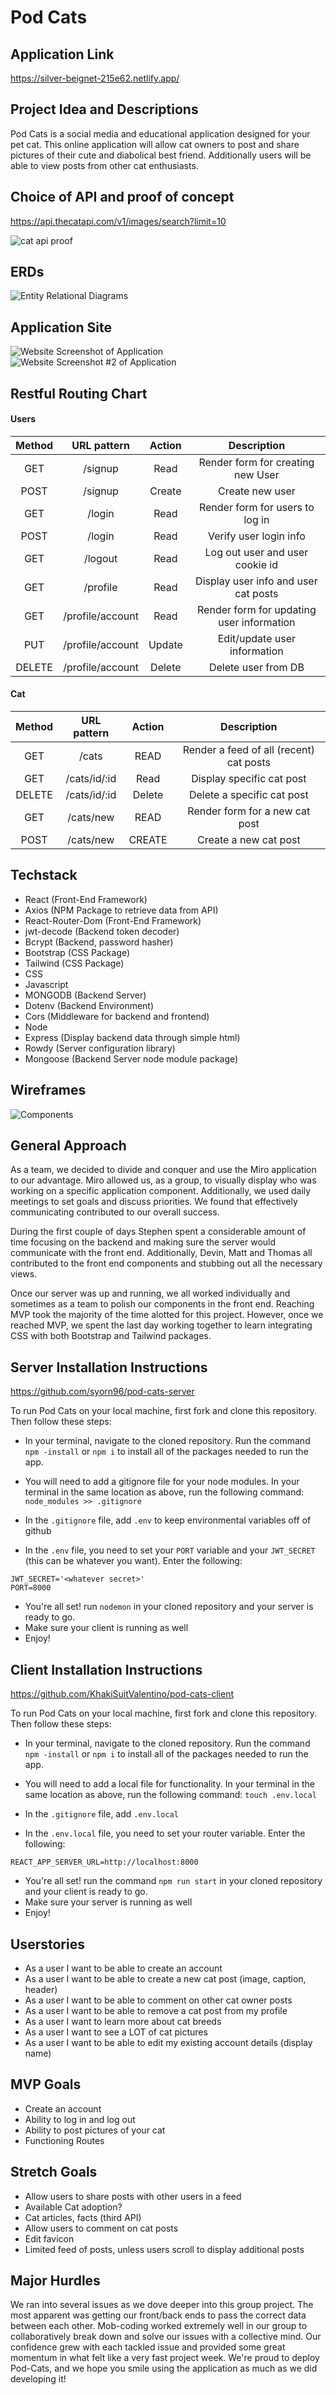 # Pod Cats

## Application Link
https://silver-beignet-215e62.netlify.app/

## Project Idea and Descriptions

Pod Cats is a social media and educational application designed for your pet cat. This online application will allow cat owners to post and share pictures of their cute and diabolical best friend. Additionally users will be able to view posts from other cat enthusiasts.

## Choice of API and proof of concept

https://api.thecatapi.com/v1/images/search?limit=10

![cat api proof](./public/api.thecatapi.png)

## ERDs
![Entity Relational Diagrams](./public/project-3-erd.png)

## Application Site

![Website Screenshot of Application](./public/Website1.png)
![Website Screenshot #2 of Application](./public/Website2.png)

## Restful Routing Chart

#### Users

| Method | URL pattern | Action | Description |
|:------:|:-----------:|:------:|:-----------:|
| GET    | /signup | Read | Render form for creating new User |
| POST   | /signup | Create | Create new user |
| GET    | /login | Read | Render form for users to log in |
| POST   | /login | Read | Verify user login info |
| GET    | /logout | Read | Log out user and user cookie id |
| GET    | /profile | Read | Display user info and user cat posts |
| GET    | /profile/account | Read | Render form for updating user information |
| PUT    | /profile/account | Update | Edit/update user information |
| DELETE | /profile/account | Delete | Delete user from DB |

#### Cat
| Method | URL pattern | Action | Description |
|:------:|:------:|:------:|:-----------:|
| GET    | /cats | READ | Render a feed of all (recent) cat posts |
| GET    | /cats/id/:id | Read | Display specific cat post |
| DELETE    | /cats/id/:id | Delete | Delete a specific cat post |
| GET    | /cats/new | READ | Render form for a new cat post |
| POST   | /cats/new | CREATE | Create a new cat post |


## Techstack
* React (Front-End Framework)
* Axios (NPM Package to retrieve data from API)
* React-Router-Dom (Front-End Framework)
* jwt-decode (Backend token decoder)
* Bcrypt (Backend, password hasher)
* Bootstrap (CSS Package)
* Tailwind (CSS Package)
* CSS 
* Javascript
* MONGODB (Backend Server)
* Dotenv (Backend Environment)
* Cors (Middleware for backend and frontend)
* Node
* Express (Display backend data through simple html)
* Rowdy (Server configuration library)
* Mongoose (Backend Server node module package)

## Wireframes
![Components](./public/Wireframe.png)

## General Approach

As a team, we decided to divide and conquer and use the Miro application to our advantage. Miro allowed us, as a group, to visually display who was working on a specific application component. Additionally, we used daily meetings to set goals and discuss priorities.  We found that effectively communicating contributed to our overall success. 

During the first couple of days Stephen spent a considerable amount of time focusing on the backend and making sure the server would communicate with the front end. Additionally, Devin, Matt and Thomas all contributed to the front end components and stubbing out all the necessary views. 

Once our server was up and running, we all worked individually and sometimes as a team to polish our components in the front end. Reaching MVP took the majority of the time alotted for this project. However, once we reached MVP, we spent the last day working together to learn integrating CSS with both Bootstrap and Tailwind packages.


## Server Installation Instructions
https://github.com/syorn96/pod-cats-server

To run Pod Cats on your local machine, first fork and clone this repository. Then follow these steps:

* In your terminal, navigate to the cloned repository. Run the command ```npm -install```  or  ```npm i```
to install all of the packages needed to run the app.

* You will need to add a gitignore file for your node modules. In your terminal in the same location as above, run the following command: ```node_modules >> .gitignore```
* In the ```.gitignore``` file, add ```.env``` to keep environmental variables off of github

* In the ```.env``` file, you need to set your ```PORT``` variable and your ```JWT_SECRET``` (this can be whatever you want). Enter the following:
 ```
JWT_SECRET='<whatever secret>'
PORT=8000
 ``` 

* You're all set! run ```nodemon``` in your cloned repository and your server is ready to go.
* Make sure your client is running as well
* Enjoy!

## Client Installation Instructions
https://github.com/KhakiSuitValentino/pod-cats-client

To run Pod Cats on your local machine, first fork and clone this repository. Then follow these steps:

* In your terminal, navigate to the cloned repository. Run the command ```npm -install```  or  ```npm i```
to install all of the packages needed to run the app.

* You will need to add a local file for functionality. In your terminal in the same location as above, run the following command: ```touch .env.local``` 
* In the ```.gitignore``` file, add ```.env.local```

* In the ```.env.local``` file, you need to set your router variable. Enter the following:
 ```
 REACT_APP_SERVER_URL=http://localhost:8000
 ``` 

* You're all set! run the command ```npm run start``` in your cloned repository and your client is ready to go.
* Make sure your server is running as well
* Enjoy!



## Userstories
* As a user I want to be able to create an account
* As a user I want to be able to create a new cat post (image, caption, header)
* As a user I want to be able to comment on other cat owner posts
* As a user I want to be able to remove a cat post from my profile
* As a user I want to learn more about cat breeds
* As a user I want to see a LOT of cat pictures
* As a user I want to be able to edit my existing account details (display name)


## MVP Goals
* Create an account
* Ability to log in and log out
* Ability to post pictures of your cat
* Functioning Routes


## Stretch Goals
* Allow users to share posts with other users in a feed
* Available Cat adoption?
* Cat articles, facts (third API)
* Allow users to comment on cat posts
* Edit favicon
* Limited feed of posts, unless users scroll to display additional posts 

## Major Hurdles
We ran into several issues as we dove deeper into this group project. The most apparent was getting our front/back ends to pass the correct data between each other. Mob-coding worked extremely well in our group to collaboratively break down and solve our issues with a collective mind. Our confidence grew with each tackled issue and provided some great momentum in what felt like a very fast project week. We're proud to deploy Pod-Cats, and we hope you smile using the application as much as we did developing it!
